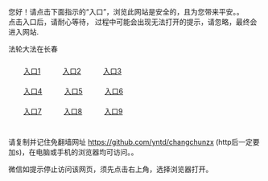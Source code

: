 您好！请点击下面指示的“入口”，浏览此网站是安全的，且为您带来平安。。 <br/>
点击入口后，请耐心等待， 过程中可能会出现无法打开的提示，请忽略，最终会进入网站. </br>

法轮大法在长春<br/>
<div style="padding:10px"><a style="margin:20px" target="_blank" href="https://d1bgf7y48kw0mz.cloudfront.net/2Qpsp?qqmgosea" id="ccLink1" rel="nofollow">入口1</a> <a target="_blank" style="margin:20px" href="https://d2ac26471h12gw.cloudfront.net/2Qpsp?vkqexpuu" id="ccLink2" rel="nofollow">入口2</a> <a style="margin:20px" target="_blank" href="https://d25y73q9w47bvq.cloudfront.net/2Qpsp?uczmibyc" id="ccLink3" rel="nofollow">入口3</a></div>

<div style="padding:10px" ><a style="margin:20px" target="_blank" href="https://d1bgf7y48kw0mz.cloudfront.net/2Qpsp?qqmgosea" id="ccLink4" rel="nofollow">入口4</a> <a style="margin:20px" href="https://d2ac26471h12gw.cloudfront.net/2Qpsp?vkqexpuu" target="_blank" id="ccLink5" rel="nofollow">入口5</a> <a style="margin:20px" href="https://d25y73q9w47bvq.cloudfront.net/2Qpsp?uczmibyc" target="_blank" id="ccLink6" rel="nofollow">入口6</a></div>

<div style="padding:10px"><a style="margin:20px" target="_blank" href="https://d1bgf7y48kw0mz.cloudfront.net/2Qpsp?qqmgosea" id="ccLink7" rel="nofollow">入口7</a> <a style="margin:20px" href="https://d2ac26471h12gw.cloudfront.net/2Qpsp?vkqexpuu" target="_blank" id="ccLink8" rel="nofollow">入口8</a> <a style="margin:20px" target="_blank" href="https://d25y73q9w47bvq.cloudfront.net/2Qpsp?uczmibyc" id="ccLink9" rel="nofollow">入口9</a></div>

<br/>



请复制并记住免翻墙网址 https://github.com/yntd/changchunzx (http后一定要加s)，在电脑或手机的浏览器均可访问。。<br/>

微信如提示停止访问该网页，须先点击右上角，选择浏览器打开。
